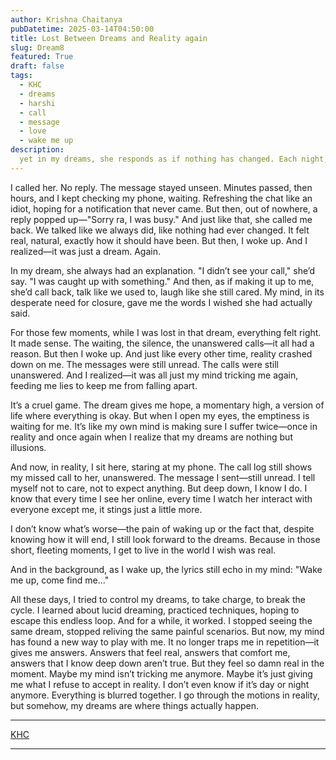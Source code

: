 ```yaml
---
author: Krishna Chaitanya
pubDatetime: 2025-03-14T04:50:00
title: Lost Between Dreams and Reality again
slug: Dream8
featured: True
draft: false
tags:
  - KHC
  - dreams
  - harshi
  - call
  - message
  - love
  - wake me up
description:
  yet in my dreams, she responds as if nothing has changed. Each night, my mind provides the closure I long for, only for reality to remind me of the silence. A cycle of hope and disappointment, where dreams offer comfort that reality refuses to give.
---
```

I called her. No reply. The message stayed unseen. Minutes passed, then hours, and I kept checking my phone, waiting. Refreshing the chat like an idiot, hoping for a notification that never came. But then, out of nowhere, a reply popped up—"Sorry ra, I was busy." And just like that, she called me back. We talked like we always did, like nothing had ever changed. It felt real, natural, exactly how it should have been. But then, I woke up. And I realized—it was just a dream. Again.

In my dream, she always had an explanation. "I didn’t see your call," she’d say. "I was caught up with something." And then, as if making it up to me, she’d call back, talk like we used to, laugh like she still cared. My mind, in its desperate need for closure, gave me the words I wished she had actually said.

For those few moments, while I was lost in that dream, everything felt right. It made sense. The waiting, the silence, the unanswered calls—it all had a reason. But then I woke up. And just like every other time, reality crashed down on me. The messages were still unread. The calls were still unanswered. And I realized—it was all just my mind tricking me again, feeding me lies to keep me from falling apart.

It’s a cruel game. The dream gives me hope, a momentary high, a version of life where everything is okay. But when I open my eyes, the emptiness is waiting for me. It’s like my own mind is making sure I suffer twice—once in reality and once again when I realize that my dreams are nothing but illusions.

And now, in reality, I sit here, staring at my phone. The call log still shows my missed call to her, unanswered. The message I sent—still unread. I tell myself not to care, not to expect anything. But deep down, I know I do. I know that every time I see her online, every time I watch her interact with everyone except me, it stings just a little more.

I don’t know what’s worse—the pain of waking up or the fact that, despite knowing how it will end, I still look forward to the dreams. Because in those short, fleeting moments, I get to live in the world I wish was real.

And in the background, as I wake up, the lyrics still echo in my mind: "Wake me up, come find me..."

All these days, I tried to control my dreams, to take charge, to break the cycle. I learned about lucid dreaming, practiced techniques, hoping to escape this endless loop. And for a while, it worked. I stopped seeing the same dream, stopped reliving the same painful scenarios. But now, my mind has found a new way to play with me. It no longer traps me in repetition—it gives me answers. Answers that feel real, answers that comfort me, answers that I know deep down aren’t true. But they feel so damn real in the moment. Maybe my mind isn’t tricking me anymore. Maybe it’s just giving me what I refuse to accept in reality. I don’t even know if it’s day or night anymore. Everything is blurred together. I go through the motions in reality, but somehow, my dreams are where things actually happen.

---
[KHC](https://github.com/ekrishnachaitanya2004/Krishna-Site-Doc/tree/main/14MAR2025)

---